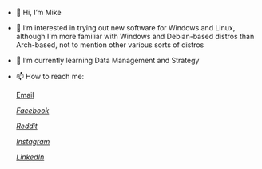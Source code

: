- 👋 Hi, I’m Mike
- 👀 I’m interested in trying out new software for Windows and Linux, although I'm more familiar with Windows and Debian-based distros than Arch-based, not to mention other various sorts of distros
- 🌱 I’m currently learning  Data Management and Strategy
- 📫 How to reach me: 
 
	
	[Email](dungnguyen10082000@gmail.com)
	
	*[Facebook](https://www.facebook.com/DNM1008/)*
	
	*[Reddit](https://www.reddit.com/user/dungnm10082000)*
	
	*[Instagram](https://www.instagram.com/zeusalmt/)*
	
	*[LinkedIn](https://www.linkedin.com/in/dung-nguyen-415874168/)*

<!---
DNM1008/DNM1008 is a ✨ special ✨ repository because its `README.md` (this file) appears on your GitHub profile.
You can click the Preview link to take a look at your changes.
--->
